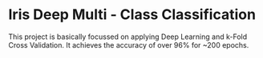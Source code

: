 # Iris Deep Multi - Class Classification

This project is basically focussed on applying Deep Learning and k-Fold Cross Validation. It achieves the accuracy of over 96% for ~200 epochs.



